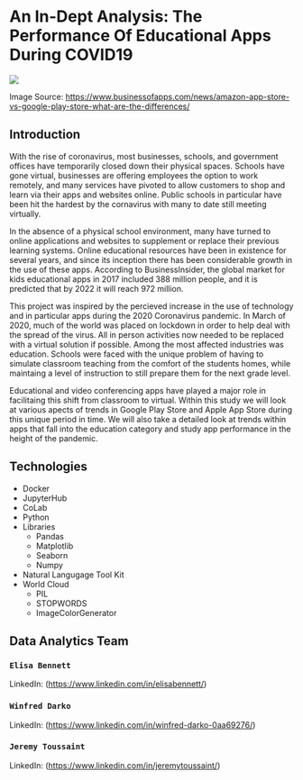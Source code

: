 # An In-Dept Analysis: The Performance Of Educational Apps During COVID19

<img src="https://1z1euk35x7oy36s8we4dr6lo-wpengine.netdna-ssl.com/wp-content/uploads/2019/04/google-play-ios.jpg">

Image Source: https://www.businessofapps.com/news/amazon-app-store-vs-google-play-store-what-are-the-differences/

## Introduction

With the rise of coronavirus, most businesses, schools, and government offices have temporarily closed down their physical spaces. Schools have gone virtual, businesses are offering employees the option to work remotely, and many services have pivoted to allow customers to shop and learn via their apps and websites online. Public schools in particular have been hit the hardest by the cornavirus with many to date still meeting virtually.

In the absence of a physical school environment, many have turned to online applications and websites to supplement or replace their previous learning systems. Online educational resources have been in existence for several years, and since its inception there has been considerable growth in the use of these apps. According to BusinessInsider, the global market for kids educational apps in 2017 included 388 million people, and it is predicted that by 2022 it will reach 972 million.

This project was inspired by the percieved increase in the use of technology and in particular apps during the 2020 Coronavirus pandemic. In March of 2020, much of the world was placed on lockdown in order to help deal with the spread of the virus. All in person activities now needed to be replaced with a virtual solution if possible. Among the most affected industries was education. Schools were faced with the unique problem of having to simulate classroom teaching from the comfort of the students homes, while maintaing a level of instruction to still prepare them for the next grade level.

Educational and video conferencing apps have played a major role in facilitaing this shift from classroom to virtual. Within this study we will look at various apects of trends in Google Play Store and Apple App Store during this unique period in time. We will also take a detailed look at trends within apps that fall into the education category and study app performance in the height of the pandemic.

## Technologies 

- Docker
- JupyterHub
- CoLab
- Python
- Libraries
    - Pandas
    - Matplotlib
    - Seaborn
    - Numpy
- Natural Langugage Tool Kit
- World Cloud
    - PIL
    - STOPWORDS
    - ImageColorGenerator

## Data Analytics Team

### `Elisa Bennett`
LinkedIn: (https://www.linkedin.com/in/elisabennett/)

### `Winfred Darko` 
LinkedIn: (https://www.linkedin.com/in/winfred-darko-0aa69276/)

### `Jeremy Toussaint`
LinkedIn: (https://www.linkedin.com/in/jeremytoussaint/)

